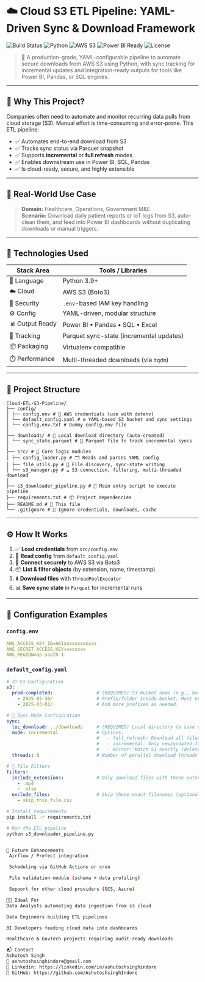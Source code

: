 # ☁️ Cloud S3 ETL Pipeline: YAML-Driven Sync & Download Framework

![Build Status](https://img.shields.io/badge/build-passing-brightgreen)
![Python](https://img.shields.io/badge/python-3.9+-blue)
![AWS S3](https://img.shields.io/badge/AWS-S3-orange)
![Power BI Ready](https://img.shields.io/badge/PowerBI-ready-yellowgreen)
![License](https://img.shields.io/badge/license-MIT-lightgrey)

> 🔄 A production-grade, YAML-configurable pipeline to automate secure downloads from AWS S3 using Python, with sync tracking for incremental updates and integration-ready outputs for tools like Power BI, Pandas, or SQL engines.

---

## 🚀 Why This Project?

Companies often need to automate and monitor recurring data pulls from cloud storage (S3). Manual effort is time-consuming and error-prone. This ETL pipeline:

- ✅ Automates end-to-end download from S3
- ✅ Tracks sync status via Parquet snapshot
- ✅ Supports **incremental** or **full refresh** modes
- ✅ Enables downstream use in Power BI, SQL, Pandas
- ✅ Is cloud-ready, secure, and highly extensible

---

## 🧠 Real-World Use Case

> **Domain:** Healthcare, Operations, Government M&E  
> **Scenario:** Download daily patient reports or IoT logs from S3, auto-clean them, and feed into Power BI dashboards without duplicating downloads or manual triggers.

---

## 🔧 Technologies Used

| Stack Area     | Tools / Libraries                         |
|----------------|-------------------------------------------|
| 🐍 Language     | Python 3.9+                               |
| ☁️ Cloud        | AWS S3 (Boto3)                            |
| 🔐 Security     | `.env`-based IAM key handling             |
| ⚙️ Config       | YAML-driven, modular structure            |
| 📊 Output Ready | Power BI • Pandas • SQL • Excel           |
| 🧪 Tracking     | Parquet sync-state (incremental updates)  |
| 📦 Packaging    | Virtualenv compatible                     |
| ⏱️ Performance  | Multi-threaded downloads (via `tqdm`)     |

---

## 📁 Project Structure
```
Cloud-ETL-S3-Pipeline/
├── config/
│ ├── config.env # 🔐 AWS credentials (use with dotenv)
│ └── default_config.yaml # ⚙️ YAML-based S3 bucket and sync settings
│ └── config.env.txt # Dummy config.env file
│
├── downloads/ # 📁 Local download directory (auto-created)
│ └── sync_state.parquet # 🧠 Parquet file to track incremental syncs
│
├── src/ # 🧠 Core logic modules
│ ├── config_loader.py # 🗂️ Reads and parses YAML config
│ ├── file_utils.py # 📄 File discovery, sync-state writing
│ └── s3_manager.py # ☁️ S3 connection, filtering, multi-threaded download
│
├── s3_downloader_pipeline.py # 🚀 Main entry script to execute pipeline
├── requirements.txt # 📦 Project dependencies
├── README.md # 📘 This file
└── .gitignore # 🚫 Ignore credentials, downloads, cache
```
---

## ⚙️ How It Works

1. ✅ **Load credentials** from `src/config.env`
2. 📑 **Read config** from `default_config.yaml`
3. 🔐 **Connect securely** to AWS S3 via Boto3
4. 📦 **List & filter objects** (by extension, name, timestamp)
5. ⬇️ **Download files** with `ThreadPoolExecutor`
6. 📊 **Save sync state** in `Parquet` for incremental runs

---

## 📄 Configuration Examples

### `config.env`
```yaml
AWS_ACCESS_KEY_ID=AKIxxxxxxxxxxxx
AWS_SECRET_ACCESS_KEY=xxxxxxx
AWS_REGION=ap-south-1
```

### `default_config.yaml`
```yaml
# 📦 S3 Configuration
s3:
  prod-completed:                # (REQUIRED) S3 bucket name (e.g., healthcare-data-bucket)
    - 2025-05-30/                # Prefix/folder inside bucket. Must end with '/'.
    - 2025-03-01/                # Add more prefixes as needed.

# 🔄 Sync Mode Configuration
sync:
  loc_download: ../downloads     # (REQUIRED) Local directory to save downloaded files.
  mode: incremental              # Options:
                                 #   - full_refresh: Download all files
                                 #   - incremental: Only new/updated files
                                 #   - mirror: Match S3 exactly (delete local extras)
  threads: 8                     # Number of parallel download threads (default: 12)

# 🎯 File Filters
filters:
  include_extensions:            # Only download files with these extensions
    - .mp4
    - .xlsx
  exclude_files:                 # Skip these exact filenames (optional)
    - skip_this_file.csv
```

```bash
# Install requirements
pip install -r requirements.txt

# Run the ETL pipeline
python s3_downloader_pipeline.py


🧪 Future Enhancements
 Airflow / Prefect integration

 Scheduling via GitHub Actions or cron

 File validation module (schema + data profiling)

 Support for other cloud providers (GCS, Azure)

🧑💼 Ideal For
Data Analysts automating data ingestion from s3 cloud

Data Engineers building ETL pipelines

BI Developers feeding cloud data into dashboards

Healthcare & GovTech projects requiring audit-ready downloads

📬 Contact
Ashutosh Singh
📧 ashutoshsinghindore@gmail.com
🔗 Linkedin: https://linkedin.com/in/ashutoshsinghindore
🐙 GitHub: https://github.com/AshutoshsinghIndore
